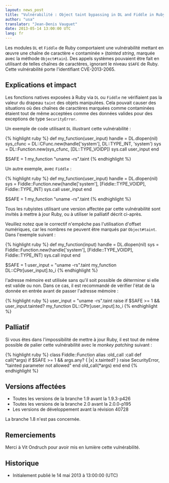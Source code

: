 ```yaml
---
layout: news_post
title: "Vulnérabilité : Object taint bypassing in DL and Fiddle in Ruby (CVE-2013-2065)"
author: "usa"
translator: "Jean-Denis Vauguet"
date: 2013-05-14 13:00:00 UTC
lang: fr
---
```


Les modules `DL` et `Fiddle` de Ruby comportaient une vulnérabilité mettant
en œuvre une chaîne de caractère « contaminée » (*tainted string*, marquée
avec la méthode `Object#tain`). Des appels systèmes pouvaient être fait en
utilisant de telles chaînes de caractères, ignorant le niveau `$SAFE` de
Ruby. Cette vulnérabilité porte l'identifiant CVE-2013-2065.

## Explications et impact

Les fonctions natives exposées à Ruby via `DL` ou `Fiddle` ne vérifiaient pas
la valeur du drapeau `taint` des objets manipulées. Cela pouvait causer des
situations où des chaînes de caractères marquées comme contaminées étaient
tout de même acceptées comme des données valides pour des exceptions de type
`SecurityError`.

Un exemple de code utilisant `DL` illustrant cette vulnérabilité :

{% highlight ruby %}
def my_function(user_input)
  handle    = DL.dlopen(nil)
  sys_cfunc = DL::CFunc.new(handle['system'], DL::TYPE_INT, 'system')
  sys       = DL::Function.new(sys_cfunc, [DL::TYPE_VOIDP])
  sys.call user_input
end

$SAFE = 1
my_function "uname -rs".taint
{% endhighlight %}

Un autre exemple, avec `Fiddle` :

{% highlight ruby %}
def my_function(user_input)
  handle    = DL.dlopen(nil)
  sys = Fiddle::Function.new(handle['system'],
                          [Fiddle::TYPE_VOIDP], Fiddle::TYPE_INT)
  sys.call user_input
end

$SAFE = 1
my_function "uname -rs".taint
{% endhighlight %}

Tous les rubyistes utilisant une version affectée par cette vulnérabilité
sont invités à mettre à jour Ruby, ou à utiliser le palliatif décrit
ci-après.

Veuillez notez que le correctif n'empêche pas l'utilisation d'offset
numériques, car les nombres ne peuvent être marqués par `Object#taint`. Dans
l'exemple suivant :

{% highlight ruby %}
def my_function(input)
  handle    = DL.dlopen(nil)
  sys = Fiddle::Function.new(handle['system'],
                          [Fiddle::TYPE_VOIDP], Fiddle::TYPE_INT)
  sys.call input
end

$SAFE = 1
user_input = "uname -rs".taint
my_function DL::CPtr[user_input].to_i
{% endhighlight %}

l'adresse mémoire est utilisée sans qu'il soit possible de déterminer si
elle est valide ou non. Dans ce cas, il est recommandé de vérifier l'état
de la donnée en entrée avant de passer l'adresse mémoire :

{% highlight ruby %}
user_input = "uname -rs".taint
raise if $SAFE >= 1 && user_input.tainted?
my_function DL::CPtr[user_input].to_i
{% endhighlight %}

## Palliatif

Si vous êtes dans l'impossibilité de mettre à jour Ruby, il est tout de même
possible de palier cette vulnérabilité avec le *monkey patching* suivant :

{% highlight ruby %}
class Fiddle::Function
  alias :old_call :call
  def call(*args)
    if $SAFE >= 1 && args.any? { |x| x.tainted? }
      raise SecurityError, "tainted parameter not allowed"
    end
    old_call(*args)
  end
end
{% endhighlight %}

## Versions affectées

* Toutes les versions de la branche 1.9 avant la 1.9.3-p426
* Toutes les versions de la branche 2.0 avant la 2.0.0-p195
* Les versions de développement avant la révision 40728

La branche 1.8 n'est pas concernée.

## Remerciements

Merci à Vit Ondruch pour avoir mis en lumière cette vulnérabilité.

## Historique

* Initialement publié le 14 mai 2013 à 13:00:00 (UTC)
